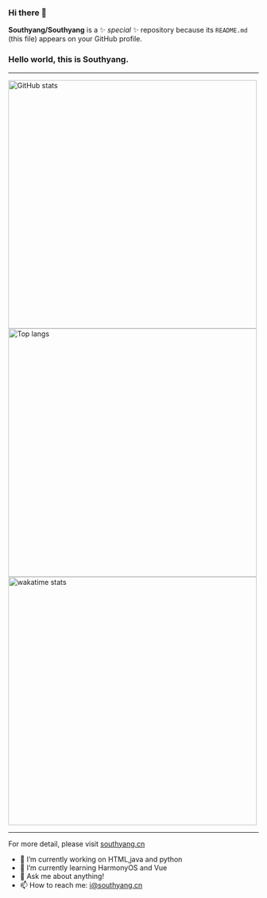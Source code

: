 ### Hi there 👋





<!-- ### Hi there 👋 -->


**Southyang/Southyang** is a ✨ _special_ ✨ repository because its `README.md` (this file) appears on your GitHub profile.
### Hello world, this is Southyang.
---

<img alt="GitHub stats" src="https://github-readme-stats.vercel.app/api?username=Southyang&bg_color=30,e96443,904e95&title_color=fff&text_color=fff&count_private=true&hide_border=true" width="500">
<img alt="Top langs" src="https://github-readme-stats.vercel.app/api/top-langs/?username=Southyang&hide=smali,smarty&&langs_count=20&layout=compact" width="500">
<img alt="wakatime stats" src="https://github-readme-stats.vercel.app/api/wakatime?username=Southyang&layout=compact" width="500">

---
For more detail, please visit <a href="https://southyang.cn">southyang.cn</a>

- 🔭 I’m currently working on HTML,java and python
- 🌱 I’m currently learning HarmonyOS and Vue
- 💬 Ask me about anything!
- 📫 How to reach me: i@southyang.cn
<!-- - 👯 I’m looking to collaborate on ... -->
<!-- - 🤔 I’m looking for help with ... -->
<!-- - 😄 Pronouns: ... -->
<!-- - ⚡ Fun fact: ... -->

